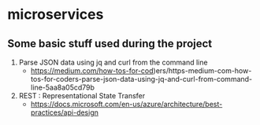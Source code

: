 # microservices
## Some basic stuff used during the project
1. Parse JSON data using jq and curl from the command line
    - https://medium.com/how-tos-for-cod)ers/https-medium-com-how-tos-for-coders-parse-json-data-using-jq-and-curl-from-command-line-5aa8a05cd79b
2. REST : Representational State Transfer
    - https://docs.microsoft.com/en-us/azure/architecture/best-practices/api-design


